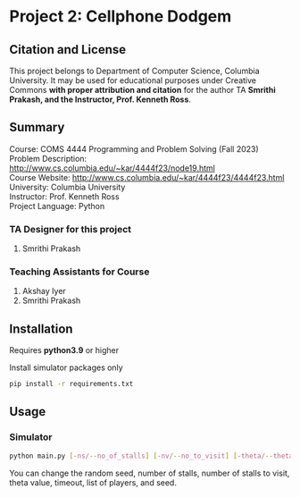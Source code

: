 # Project 2: Cellphone Dodgem

## Citation and License
This project belongs to Department of Computer Science, Columbia University. It may be used for educational purposes under Creative Commons **with proper attribution and citation** for the author TA **Smrithi Prakash, and the Instructor, Prof. Kenneth Ross**.

## Summary

Course: COMS 4444 Programming and Problem Solving (Fall 2023)  <br>
Problem Description: http://www.cs.columbia.edu/~kar/4444f23/node19.html<br>
Course Website: http://www.cs.columbia.edu/~kar/4444f23/4444f23.html<br>
University: Columbia University  <br>
Instructor: Prof. Kenneth Ross  <br>
Project Language: Python




### TA Designer for this project

1. Smrithi Prakash

### Teaching Assistants for Course
1. Akshay Iyer
2. Smrithi Prakash





## Installation

Requires **python3.9** or higher

Install simulator packages only

```bash
pip install -r requirements.txt
```

## Usage

### Simulator

```bash
python main.py [-ns/--no_of_stalls] [-nv/--no_to_visit] [-theta/--theta] [-T/--total_time] [-p/--players] [-s/--seed] [-g/--gui]
```

<!-- ### Running without Simulator

```bash
python main.py -g False
``` -->

You can change the random seed, number of stalls, number of stalls to visit, theta value, timeout, list of players, and seed.